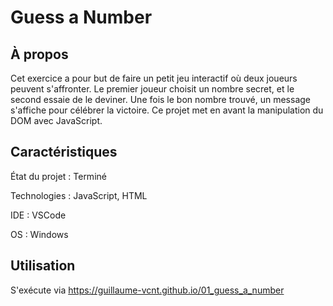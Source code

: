 # Guess a Number

## À propos

Cet exercice a pour but de faire un petit jeu interactif où deux joueurs peuvent s'affronter.
Le premier joueur choisit un nombre secret, et le second essaie de le deviner.
Une fois le bon nombre trouvé, un message s'affiche pour célébrer la victoire.
Ce projet met en avant la manipulation du DOM avec JavaScript.

## Caractéristiques

État du projet : Terminé

Technologies : JavaScript, HTML

IDE : VSCode

OS : Windows

## Utilisation

S'exécute via https://guillaume-vcnt.github.io/01_guess_a_number